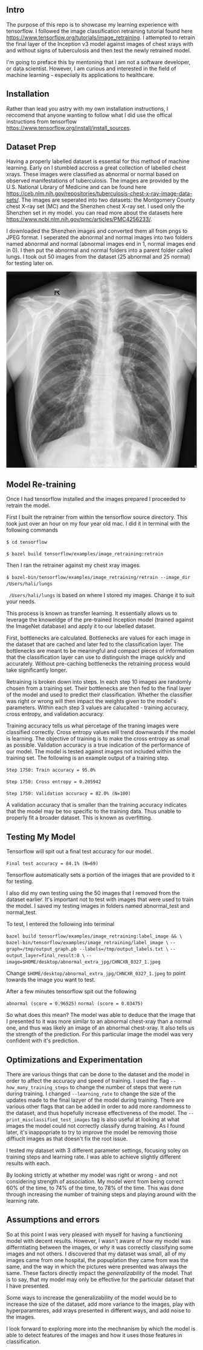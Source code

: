 ## Intro
The purpose of this repo is to showcase my learning experience with tensorflow. I followed the image classification retraining tutorial found here https://www.tensorflow.org/tutorials/image_retraining.
I attempted to retrain the final layer of the Inception v3 model against images of chest xrays with and without signs of tuberculosis and then test the newly retrained model.

I'm going to preface this by mentoning that I am not a software developer, or data scientist. However, I am curious and interested in the field of machine learning - especiialy its applications to healthcare. 

## Installation
Rather than lead you astry with my own installation instructions, I reccomend that anyone wanting to follow what I did use the offical instructions from tensorflow https://www.tensorflow.org/install/install_sources.

## Dataset Prep
Having a properly labelled dataset is essential for this method of machine learning. 
Early on I stumbled accross a great collection of labelled chest xrays. These images were classified as abnormal or normal based on observed manifestations of tuberculosis. The images are provided by the U.S. National Library of Medicine and can be found here https://ceb.nlm.nih.gov/repositories/tuberculosis-chest-x-ray-image-data-sets/. The images are seperated into two datasets: the Montgomery County chest X-ray set (MC) and the Shenzhen chest X-ray set. I used only the Shenzhen set in my model. you can read more about the datasets here https://www.ncbi.nlm.nih.gov/pmc/articles/PMC4256233/.

I downloaded the Shenzhen images and converted them all from pngs to JPEG format. I seperated the abnormal and normal images into two folders named abnormal and normal (abnormal images end in 1, normal images end in 0). I then put the abnormal and normal folders into a parent folder called lungs. I took out 50 images from the dataset (25 abnormal and 25 normal) for testing later on. 

![alt text](https://github.com/Ha-san-ali/xray-ml-demo/blob/master/lungs/Abnormal/CHNCXR_0357_1.jpeg  "Chestxray")

## Model Re-training 
Once I had tensorflow installed and the images prepared I proceeded to retrain the model. 

First I built the retrainer from within the tensorflow source directory. This took just over an hour on my four year old mac. I did it in terminal with the following commands

`$ cd tensorflow`

`$ bazel build tensorflow/examples/image_retraining:retrain`


Then I ran the retrainer against my chest xray images. 

`$ bazel-bin/tensorflow/examples/image_retraining/retrain --image_dir /Users/hali/lungs`

` /Users/hali/lungs` is based on where I stored my images. Change it to suit your needs.

This process is known as transfer learning. It essentially allows us to leverage the knoweldge of the pre-trained Inception model (trained against the ImageNet database) and apply it to our labelled dataset.

First, bottlenecks are calculated. Bottlenecks are values for each image in the dataset that are cached and later fed to the classification layer. The bottlenecks are meant to be meaningful and compact pieces of information that the classification layer can use to distinguish the image quickly and accurately. Without pre-caching bottlenecks the retraining process would take significantly longer. 

Retraining is broken down into steps. In each step 10 images are randomly chosen from a training set. Their bottlenecks are then fed to the final layer of the model and used to predict their classification. Whether the classifier was right or wrong will then impact the weights given to the model's parameters. Within each step 3 values are calucalted - training accuracy, cross entropy, and validation accuracy.

Training accuracy tells us what percetage of the traning images were classified correctly.
Cross entropy values will trend downwards if the model is learning. The objective of training is to make the cross entropy as small as possible.
Validation accuracy is a true indication of the performance of our model. The model is tested against images not included within the training set.
The following is an example output of a training step. 

`Step 1750: Train accuracy = 95.0%`

`Step 1750: Cross entropy = 0.205942`

`Step 1750: Validation accuracy = 82.0% (N=100)`

A validation accuracy that is smaller than the training accuracy indicates that the model may be too specific to the training data. Thus unable to properly fit a broader dataset. This is known as overfitting. 

## Testing My Model

Tensorflow will spit out a final test accuracy for our model. 

`Final test accuracy = 84.1% (N=69)`

Tensorflow automatically sets a portion of the images that are provided to it for testing. 

I also did my own testing using the 50 images that I removed from the dataset earlier. It's important not to test with images that were used to train the model. I saved my testing images in folders named abnormal_test and normal_test.

To test, I entered the following into terminal

`bazel build tensorflow/examples/image_retraining:label_image && \`
`bazel-bin/tensorflow/examples/image_retraining/label_image \`
`--graph=/tmp/output_graph.pb --labels=/tmp/output_labels.txt \`
`--output_layer=final_result:0 \`
`--image=$HOME/desktop/abnormal_extra_jpg/CHNCXR_0327_1.jpeg`

Change `$HOME/desktop/abnormal_extra_jpg/CHNCXR_0327_1.jpeg` to point towards the image you want to test.

After a few minutes tensorflow spit out the following

`abnormal (score = 0.96525)`
`normal (score = 0.03475)`

So what does this mean? The model was able to deduce that the image that I presented to it was more similar to an abnormal chest-xray than a normal one, and thus was likely an image of an abnormal chest-xray. It also tells us the strength of the prediction. For this particular image the model was very confident with it's prediction.

## Optimizations and Experimentation 

There are various things that can be done to the dataset and the model in order to affect the accuracy and speed of training. I used the flag `--how_many_training_steps` to change the number of steps that were run during training. I changed `--learning_rate` to change the size of the updates made to the final lazyer of the model during training. There are various other flags that can be added in order to add more randomness to the dataset, and thus hopefully increase effectiveness of the model. The `--print_misclassified_test_images` tag is also useful at looking at what images the model could not correctly classify durng training. As I found later, it's inappopriate to try to improve the model be removing those diffiuclt images as that doesn't fix the root issue. 

I tested my dataset with 3 different parameter settings, focusing soley on training steps and learning rate. I was able to achieve slightly different results with each.

By looking strictly at whether my model was right or wrong - and not considering strength of association. My model went from being correct 60% of the time, to 74% of the time, to 78% of the time. This was done through increasing the number of training steps and playing around with the learning rate. 

## Assumptions and errors

So at this point I was very pleased with myself for having a functioning model with decent results. However, I wasn't aware of _how_ my model was differntiating between the images, or _why_ it was correctly classifying some images and not others.  I discovered that my dataset was small, all of my images came from one hospital, the popuplation they came from was the same, and the way in which the pictures were presented was always the same. These factors directly impact the _generalizability_ of the model. That is to say, that my model may only be effective for the particular dataset that I have presented. 

Some ways to increase the generalizability of the model would be to increase the size of the dataset, add more variance to the images, play with hyperparamteres, add xrays presented in different ways, and add noise to the images.

I look forward to exploring more into the mechnanism by which the model is able to detect features of the images and how it uses those features in classification.

